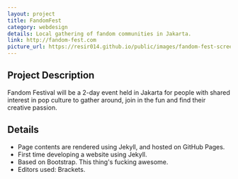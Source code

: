 ```yaml
---
layout: project
title: FandomFest
category: webdesign
details: Local gathering of fandom communities in Jakarta.
link: http://fandom-fest.com
picture_url: https://resir014.github.io/public/images/fandom-fest-screenshot.png
---
```


## Project Description

Fandom Festival will be a 2-day event held in Jakarta for people with shared interest in pop culture to gather around, join in the fun and find their creative passion.

## Details

* Page contents are rendered using Jekyll, and hosted on GitHub Pages.
* First time developing a website using Jekyll.
* Based on Bootstrap. This thing's fucking awesome.
* Editors used: Brackets.
